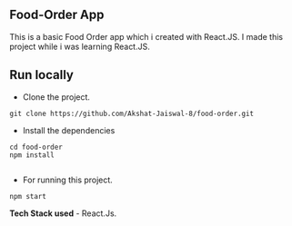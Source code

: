 ## Food-Order App

This is a basic Food Order app which i created with React.JS. 
I made this project while i was learning React.JS.
## Run locally 

- Clone the project.

```
git clone https://github.com/Akshat-Jaiswal-8/food-order.git

```
- Install the dependencies

``` 
cd food-order
npm install 


```
- For running this project.

``` 
npm start

```


**Tech Stack used** - React.Js.
